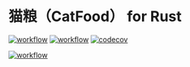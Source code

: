 # 猫粮（CatFood） for Rust

[![workflow](https://github.com/THE-cattail/food-rs/actions/workflows/check-global.yml/badge.svg)](https://github.com/THE-cattail/food-rs/actions/workflows/check-global.yml)
[![workflow](https://github.com/THE-cattail/food-rs/actions/workflows/check-rust.yml/badge.svg)](https://github.com/THE-cattail/food-rs/actions/workflows/check-rust.yml)
[![codecov](https://codecov.io/gh/THE-cattail/food-rs/graph/badge.svg?token=JWgx3xlO7z)](https://codecov.io/gh/THE-cattail/food-rs)

[![workflow](https://github.com/THE-cattail/food-rs/actions/workflows/release-nightly.yml/badge.svg)](https://github.com/THE-cattail/food-rs/actions/workflows/release-nightly.yml)
